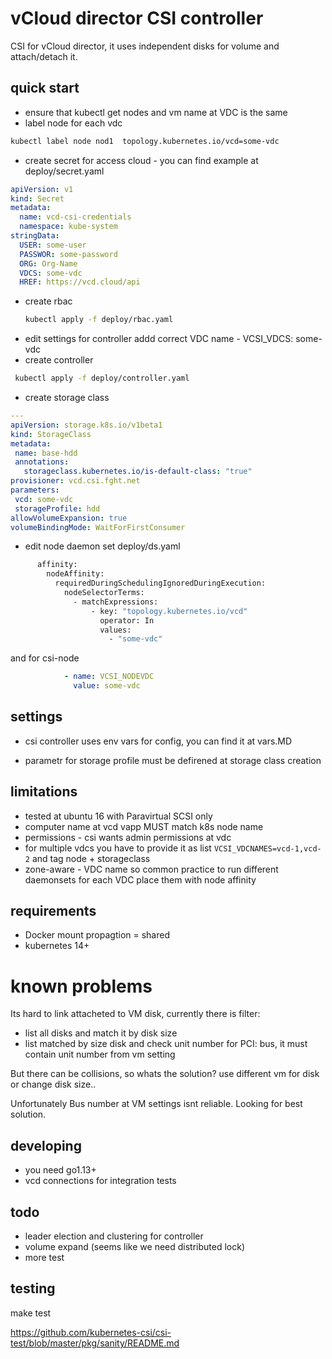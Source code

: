 
# vCloud director CSI controller


CSI for vCloud director, it uses independent disks for volume and attach/detach it.


## quick start

 - ensure that kubectl get nodes and vm name at VDC is the same
 - label node for each vdc
 ```bash 
kubectl label node nod1  topology.kubernetes.io/vcd=some-vdc
```
 - create secret for access cloud - you can find example at deploy/secret.yaml
```yaml
apiVersion: v1
kind: Secret
metadata:
  name: vcd-csi-credentials
  namespace: kube-system
stringData:
  USER: some-user
  PASSWOR: some-password
  ORG: Org-Name
  VDCS: some-vdc
  HREF: https://vcd.cloud/api

```
 - create rbac
   ```bash
   kubectl apply -f deploy/rbac.yaml
   ```
 - edit settings for controller addd correct VDC name - VCSI_VDCS: some-vdc
 - create controller
 ```bash
  kubectl apply -f deploy/controller.yaml
 ```
 - create storage class
 ```yaml
---
apiVersion: storage.k8s.io/v1beta1
kind: StorageClass
metadata:
  name: base-hdd
  annotations:
    storageclass.kubernetes.io/is-default-class: "true"
provisioner: vcd.csi.fght.net
parameters:
  vcd: some-vdc
  storageProfile: hdd
allowVolumeExpansion: true
volumeBindingMode: WaitForFirstConsumer
```
- edit node daemon set deploy/ds.yaml
```bash
      affinity:
        nodeAffinity:
          requiredDuringSchedulingIgnoredDuringExecution:
            nodeSelectorTerms:
              - matchExpressions:
                  - key: "topology.kubernetes.io/vcd"
                    operator: In
                    values:
                      - "some-vdc"
```
and  for csi-node
```yaml
            - name: VCSI_NODEVDC
              value: some-vdc

```


## settings

- csi controller uses env vars for config, you can find it at vars.MD

- parametr for storage profile must be defirened at storage class creation


## limitations

- tested at ubuntu 16 with Paravirtual SCSI only
- computer name at vcd vapp MUST match k8s node name
- permissions - csi wants admin permissions at vdc
- for multiple vdcs you have to provide it as list ```VCSI_VDCNAMES=vcd-1,vcd-2```
  and tag node + storageclass
- zone-aware - VDC name
  so common practice to run different daemonsets
  for each VDC place them with node affinity

## requirements

- Docker mount propagtion = shared
- kubernetes 14+


# known problems

 Its hard to link attacheted to VM disk, currently there is filter:
 - list all disks and match it by disk size
 - list matched by size disk and check unit number for PCI: bus, it must contain unit number
   from vm setting
   
 But there can be collisions, so whats the solution? use different vm for disk or change disk size..
 
 Unfortunately Bus number at VM settings isnt reliable. Looking for best solution.   

## developing
- you need go1.13+
- vcd connections for integration tests

## todo

- leader election and clustering for controller
- volume expand (seems like we need distributed lock)
- more test

## testing

make test

https://github.com/kubernetes-csi/csi-test/blob/master/pkg/sanity/README.md

